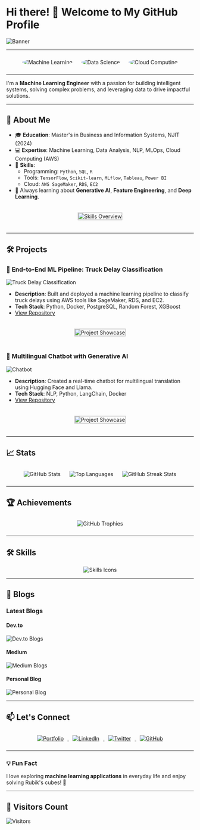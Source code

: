 # Hi there! 👋 Welcome to My GitHub Profile

![Banner](https://via.placeholder.com/1200x400.png?text=Welcome+to+My+GitHub)  

---

<div align="center">
    <img src="https://via.placeholder.com/200.png?text=Machine+Learning" alt="Machine Learning" style="border-radius: 50%; margin: 10px;">
    <img src="https://via.placeholder.com/200.png?text=Data+Science" alt="Data Science" style="border-radius: 50%; margin: 10px;">
    <img src="https://via.placeholder.com/200.png?text=Cloud+Computing" alt="Cloud Computing" style="border-radius: 50%; margin: 10px;">
</div>

---

I'm a **Machine Learning Engineer** with a passion for building intelligent systems, solving complex problems, and leveraging data to drive impactful solutions.

---

## 🚀 About Me

- 🎓 **Education**: Master's in Business and Information Systems, NJIT (2024)
- 💻 **Expertise**: Machine Learning, Data Analysis, NLP, MLOps, Cloud Computing (AWS)
- 🌟 **Skills**:
  - Programming: `Python`, `SQL`, `R`
  - Tools: `TensorFlow`, `Scikit-learn`, `MLflow`, `Tableau`, `Power BI`
  - Cloud: `AWS SageMaker`, `RDS`, `EC2`
- 🧠 Always learning about **Generative AI**, **Feature Engineering**, and **Deep Learning**.

<div align="center">
    <img src="https://via.placeholder.com/800x400.png?text=Skills+Overview" alt="Skills Overview" style="margin: 20px; border: 2px solid #ccc;">
</div>

---

## 🛠️ Projects

### 🌟 **End-to-End ML Pipeline: Truck Delay Classification**
![Truck Delay Classification](https://images.app.goo.gl/wgM3xhRr5xpXoBxdA//800x400.png?text=Project+Image)
- **Description**: Built and deployed a machine learning pipeline to classify truck delays using AWS tools like SageMaker, RDS, and EC2.
- **Tech Stack**: Python, Docker, PostgreSQL, Random Forest, XGBoost
- [View Repository](https://github.com/yourusername/truck-delay-classification)

<div align="center">
    <img src="https://via.placeholder.com/800x400.png?text=Project+Image" alt="Project Showcase" style="margin: 20px; border: 2px solid #ccc;">
</div>

### 🌟 **Multilingual Chatbot with Generative AI**
![Chatbot](https://via.placeholder.com/800x400.png?text=Project+Image)
- **Description**: Created a real-time chatbot for multilingual translation using Hugging Face and Llama.
- **Tech Stack**: NLP, Python, LangChain, Docker
- [View Repository](https://github.com/yourusername/multilingual-chatbot)

<div align="center">
    <img src="https://via.placeholder.com/800x400.png?text=Project+Image" alt="Project Showcase" style="margin: 20px; border: 2px solid #ccc;">
</div>

---

## 📈 Stats

<div align="center">
    <img src="https://github-readme-stats.vercel.app/api?username=yourusername&show_icons=true&theme=radical" alt="GitHub Stats" style="margin: 10px;">
    <img src="https://github-readme-stats.vercel.app/api/top-langs/?username=yourusername&layout=compact&theme=radical" alt="Top Languages" style="margin: 10px;">
    <img src="https://github-readme-streak-stats.herokuapp.com/?user=yourusername&theme=radical" alt="GitHub Streak Stats" style="margin: 10px;">
</div>

---

## 🏆 Achievements

<div align="center">
    <img src="https://github-profile-trophy.vercel.app/?username=yourusername&theme=radical" alt="GitHub Trophies" style="margin: 10px;">
</div>

---

## 🛠️ Skills

<div align="center">
    <img src="https://skillicons.dev/icons?i=python,aws,tensorflow,docker,github,sql,tableau,powerbi&theme=dark" alt="Skills Icons">
</div>

---

## 📜 Blogs

### Latest Blogs

#### Dev.to
![Dev.to Blogs](https://github-readme-devblogs.vercel.app/api?username=yourdevtohandle)

#### Medium
![Medium Blogs](https://github-readme-medium.vercel.app/api/latest?username=yourmediumhandle)

#### Personal Blog
![Personal Blog](https://github-readme-blog.vercel.app/api?username=yourbloghandle)

---

## 📫 Let's Connect

<div align="center">
    <a href="https://anupamacv.com/" target="_blank">
        <img src="https://via.placeholder.com/150x50.png?text=Portfolio" alt="Portfolio" style="margin: 10px;">
    </a>
    <a href="https://www.linkedin.com/in/anupamacv/" target="_blank">
        <img src="https://via.placeholder.com/150x50.png?text=LinkedIn" alt="LinkedIn" style="margin: 10px;">
    </a>
    <a href="https://twitter.com/yourhandle" target="_blank">
        <img src="https://via.placeholder.com/150x50.png?text=Twitter" alt="Twitter" style="margin: 10px;">
    </a>
    <a href="https://github.com/yourusername" target="_blank">
        <img src="https://via.placeholder.com/150x50.png?text=GitHub" alt="GitHub" style="margin: 10px;">
    </a>
</div>

---

### 💡 Fun Fact

I love exploring **machine learning applications** in everyday life and enjoy solving Rubik's cubes! 🧩

---

## 🌟 Visitors Count

![Visitors](https://visitor-badge.glitch.me/badge?page_id=yourusername.yourusername)
